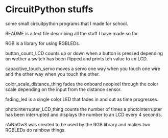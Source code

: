 # CircuitPython stuffs
some small circuitpython programs that I made for school.

README is a text file describing all the stuff I have made so far.

RGB is a library for using RGBLEDs.

button_count_LCD counts up or down when a button is pressed depending on wether a switch has been flipped and prints teh value to an LCD.

capacitive_touch_servo moves a servo one way when you touch one wire and the other way when you touch the other.

color_scale_distance_thing fades the onboard neopixel through the color scale depending on the input from the distance sensor.

fading_led is a single color LED that fades in and out as time progresses.

photointerrupter_LCD_thing counts the number of times a photointerrupter has been interrupted and displays the number to an LCD every 4 seconds.

rAiNbOwS was created to be used by the RGB library and makes two RGBLEDs do rainbow things.
